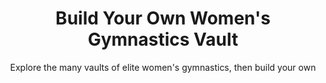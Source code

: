 ---
type: 'project'
link: '/vault/'
title: "Build Your Own Women's Gymnastics Vault"
subtitle: "Explore the many vaults of elite women's gymnastics, then build your own"
frontimg: '../../images/vault/bilesvault.jpg'
tags: ['Sports']
---